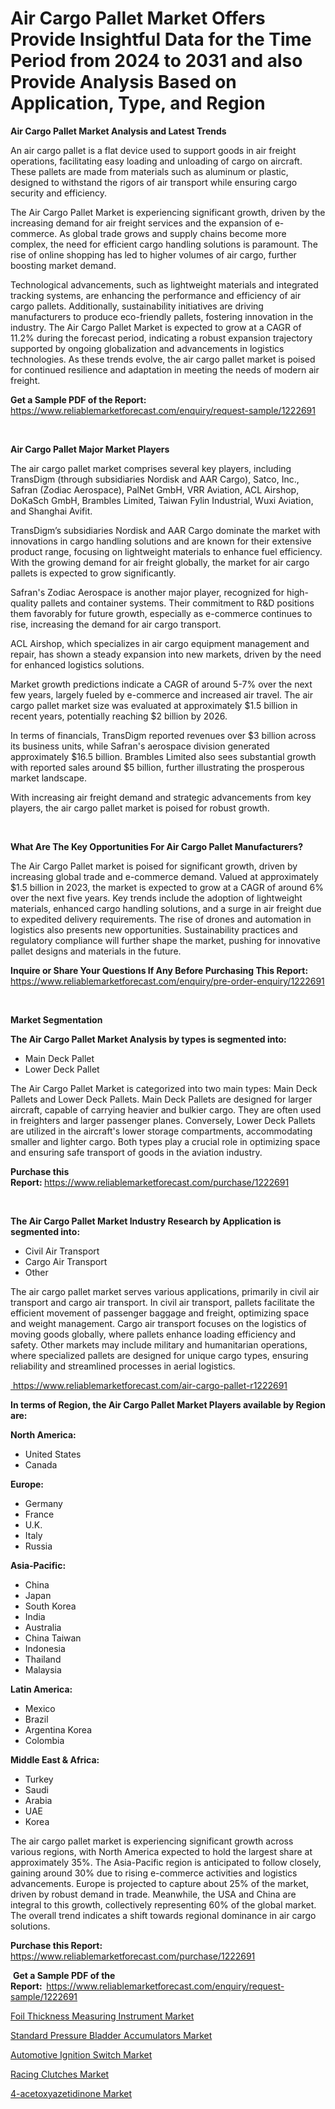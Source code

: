 <p><h1>Air Cargo Pallet Market Offers Provide Insightful Data for the Time Period from 2024 to 2031 and also Provide Analysis Based on Application, Type, and Region</h1></p><p><strong>Air Cargo Pallet Market Analysis and Latest Trends</strong></p>
<p><p>An air cargo pallet is a flat device used to support goods in air freight operations, facilitating easy loading and unloading of cargo on aircraft. These pallets are made from materials such as aluminum or plastic, designed to withstand the rigors of air transport while ensuring cargo security and efficiency.</p><p>The Air Cargo Pallet Market is experiencing significant growth, driven by the increasing demand for air freight services and the expansion of e-commerce. As global trade grows and supply chains become more complex, the need for efficient cargo handling solutions is paramount. The rise of online shopping has led to higher volumes of air cargo, further boosting market demand.</p><p>Technological advancements, such as lightweight materials and integrated tracking systems, are enhancing the performance and efficiency of air cargo pallets. Additionally, sustainability initiatives are driving manufacturers to produce eco-friendly pallets, fostering innovation in the industry. The Air Cargo Pallet Market is expected to grow at a CAGR of 11.2% during the forecast period, indicating a robust expansion trajectory supported by ongoing globalization and advancements in logistics technologies. As these trends evolve, the air cargo pallet market is poised for continued resilience and adaptation in meeting the needs of modern air freight.</p></p>
<p><strong>Get a Sample PDF of the Report:&nbsp;</strong> <a href="https://www.reliablemarketforecast.com/enquiry/request-sample/1222691?utm_campaign=1080&utm_medium=2&utm_source=Github&utm_content=ia&utm_term=02112024&utm_id=air-cargo-pallet">https://www.reliablemarketforecast.com/enquiry/request-sample/1222691</a></p>
<p>&nbsp;</p>
<p><strong>Air Cargo Pallet Major Market Players</strong></p>
<p><p>The air cargo pallet market comprises several key players, including TransDigm (through subsidiaries Nordisk and AAR Cargo), Satco, Inc., Safran (Zodiac Aerospace), PalNet GmbH, VRR Aviation, ACL Airshop, DoKaSch GmbH, Brambles Limited, Taiwan Fylin Industrial, Wuxi Aviation, and Shanghai Avifit. </p><p>TransDigm’s subsidiaries Nordisk and AAR Cargo dominate the market with innovations in cargo handling solutions and are known for their extensive product range, focusing on lightweight materials to enhance fuel efficiency. With the growing demand for air freight globally, the market for air cargo pallets is expected to grow significantly. </p><p>Safran's Zodiac Aerospace is another major player, recognized for high-quality pallets and container systems. Their commitment to R&D positions them favorably for future growth, especially as e-commerce continues to rise, increasing the demand for air cargo transport. </p><p>ACL Airshop, which specializes in air cargo equipment management and repair, has shown a steady expansion into new markets, driven by the need for enhanced logistics solutions. </p><p>Market growth predictions indicate a CAGR of around 5-7% over the next few years, largely fueled by e-commerce and increased air travel. The air cargo pallet market size was evaluated at approximately $1.5 billion in recent years, potentially reaching $2 billion by 2026.</p><p>In terms of financials, TransDigm reported revenues over $3 billion across its business units, while Safran's aerospace division generated approximately $16.5 billion. Brambles Limited also sees substantial growth with reported sales around $5 billion, further illustrating the prosperous market landscape.</p><p>With increasing air freight demand and strategic advancements from key players, the air cargo pallet market is poised for robust growth.</p></p>
<p>&nbsp;</p>
<p><strong>What Are The Key Opportunities For Air Cargo Pallet Manufacturers?</strong></p>
<p><p>The Air Cargo Pallet market is poised for significant growth, driven by increasing global trade and e-commerce demand. Valued at approximately $1.5 billion in 2023, the market is expected to grow at a CAGR of around 6% over the next five years. Key trends include the adoption of lightweight materials, enhanced cargo handling solutions, and a surge in air freight due to expedited delivery requirements. The rise of drones and automation in logistics also presents new opportunities. Sustainability practices and regulatory compliance will further shape the market, pushing for innovative pallet designs and materials in the future.</p></p>
<p><strong>Inquire or Share Your Questions If Any Before Purchasing This Report:</strong> <a href="https://www.reliablemarketforecast.com/enquiry/pre-order-enquiry/1222691?utm_campaign=1080&utm_medium=2&utm_source=Github&utm_content=ia&utm_term=02112024&utm_id=air-cargo-pallet">https://www.reliablemarketforecast.com/enquiry/pre-order-enquiry/1222691</a></p>
<p>&nbsp;</p>
<p><strong>Market Segmentation</strong></p>
<p><strong>The Air Cargo Pallet Market Analysis by types is segmented into:</strong></p>
<p><ul><li>Main Deck Pallet</li><li>Lower Deck Pallet</li></ul></p>
<p><p>The Air Cargo Pallet Market is categorized into two main types: Main Deck Pallets and Lower Deck Pallets. Main Deck Pallets are designed for larger aircraft, capable of carrying heavier and bulkier cargo. They are often used in freighters and larger passenger planes. Conversely, Lower Deck Pallets are utilized in the aircraft's lower storage compartments, accommodating smaller and lighter cargo. Both types play a crucial role in optimizing space and ensuring safe transport of goods in the aviation industry.</p></p>
<p><strong>Purchase this Report:&nbsp;</strong><a href="https://www.reliablemarketforecast.com/purchase/1222691?utm_campaign=1080&utm_medium=2&utm_source=Github&utm_content=ia&utm_term=02112024&utm_id=air-cargo-pallet">https://www.reliablemarketforecast.com/purchase/1222691</a></p>
<p>&nbsp;</p>
<p><strong>The Air Cargo Pallet Market Industry Research by Application is segmented into:</strong></p>
<p><ul><li>Civil Air Transport</li><li>Cargo Air Transport</li><li>Other</li></ul></p>
<p><p>The air cargo pallet market serves various applications, primarily in civil air transport and cargo air transport. In civil air transport, pallets facilitate the efficient movement of passenger baggage and freight, optimizing space and weight management. Cargo air transport focuses on the logistics of moving goods globally, where pallets enhance loading efficiency and safety. Other markets may include military and humanitarian operations, where specialized pallets are designed for unique cargo types, ensuring reliability and streamlined processes in aerial logistics.</p></p>
<p><a href="https://www.reliablemarketforecast.com/air-cargo-pallet-r1222691?utm_campaign=1080&utm_medium=2&utm_source=Github&utm_content=ia&utm_term=02112024&utm_id=air-cargo-pallet">&nbsp;https://www.reliablemarketforecast.com/air-cargo-pallet-r1222691</a></p>
<p><strong>In terms of Region, the Air Cargo Pallet Market Players available by Region are:</strong></p>
<p>
    <p> <strong> North America: </strong>
        <ul>
            <li>United States</li>
            <li>Canada</li>
        </ul>
        </p> 
    <p> <strong> Europe: </strong>
        <ul>
            <li>Germany</li>
            <li>France</li>
            <li>U.K.</li>
            <li>Italy</li>
            <li>Russia</li>
        </ul>
        </p> 
    <p> <strong> Asia-Pacific: </strong>
        <ul>
            <li>China</li>
            <li>Japan</li>
            <li>South Korea</li>
            <li>India</li>
            <li>Australia</li>
            <li>China Taiwan</li>
            <li>Indonesia</li>
            <li>Thailand</li>
            <li>Malaysia</li>
        </ul>
        </p> 
    <p> <strong> Latin America: </strong>
        <ul>
            <li>Mexico</li>
            <li>Brazil</li>
            <li>Argentina Korea</li>
            <li>Colombia</li>
        </ul>
        </p> 
    <p> <strong> Middle East & Africa: </strong>
        <ul>
            <li>Turkey</li>
            <li>Saudi</li>
            <li>Arabia</li>
            <li>UAE</li>
            <li>Korea</li>
        </ul>
    </p>
    </p>
<p><p>The air cargo pallet market is experiencing significant growth across various regions, with North America expected to hold the largest share at approximately 35%. The Asia-Pacific region is anticipated to follow closely, gaining around 30% due to rising e-commerce activities and logistics advancements. Europe is projected to capture about 25% of the market, driven by robust demand in trade. Meanwhile, the USA and China are integral to this growth, collectively representing 60% of the global market. The overall trend indicates a shift towards regional dominance in air cargo solutions.</p></p>
<p><strong>Purchase this Report: </strong><a href="https://www.reliablemarketforecast.com/purchase/1222691?utm_campaign=1080&utm_medium=2&utm_source=Github&utm_content=ia&utm_term=02112024&utm_id=air-cargo-pallet">https://www.reliablemarketforecast.com/purchase/1222691</a></p>
<p>&nbsp;<strong>Get a Sample PDF of the Report:&nbsp;&nbsp;</strong><a href="https://www.reliablemarketforecast.com/enquiry/request-sample/1222691?utm_campaign=1080&utm_medium=2&utm_source=Github&utm_content=ia&utm_term=02112024&utm_id=air-cargo-pallet">https://www.reliablemarketforecast.com/enquiry/request-sample/1222691</a></p>
<p><strong></strong></p>
<p><p><a href="https://issuu.com/reportprime-2/docs/foil-thickness-measuring-instrument_f8e3bbc219dd29?utm_campaign=1080&utm_medium=2&utm_source=Github&utm_content=ia&utm_term=02112024&utm_id=air-cargo-pallet">Foil Thickness Measuring Instrument Market</a></p><p><a href="https://issuu.com/reportprime-2/docs/standard-pressure-bladder-accumulat_8c687efd44311e?utm_campaign=1080&utm_medium=2&utm_source=Github&utm_content=ia&utm_term=02112024&utm_id=air-cargo-pallet">Standard Pressure Bladder Accumulators Market</a></p><p><a href="https://github.com/gareyratsepny/Market-Research-Report-List-1/blob/main/automotive-ignition-switch-market.md?utm_campaign=1080&utm_medium=2&utm_source=Github&utm_content=ia&utm_term=02112024&utm_id=air-cargo-pallet">Automotive Ignition Switch Market</a></p><p><a href="https://github.com/lallietva4l/Market-Research-Report-List-1/blob/main/racing-clutches-market.md?utm_campaign=1080&utm_medium=2&utm_source=Github&utm_content=ia&utm_term=02112024&utm_id=air-cargo-pallet">Racing Clutches Market</a></p><p><a href="https://www.linkedin.com/pulse/4-acetoxyazetidinone-market-navigating-challenges-xn3ne?utm_campaign=1080&utm_medium=2&utm_source=Github&utm_content=ia&utm_term=02112024&utm_id=air-cargo-pallet">4-acetoxyazetidinone Market</a></p></p>